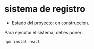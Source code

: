 <h1> sistema de registro </h1>

- Estado del proyecto: en construccion.

Para ejecutar el sistema, debes poner:

```npm instal react ```
